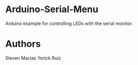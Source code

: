 # Arduino-Serial-Menu
Arduino example for controlling LEDs with the serial monitor.

# Authors
Steven Macías
Yerick Ruiz